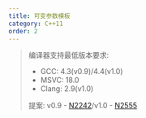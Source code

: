 ```yaml
---
title: 可变参数模板
category: C++11
order: 2
---
```


> 编译器支持最低版本要求:
> * GCC: 4.3(v0.9)/4.4(v1.0)
> * MSVC: 18.0
> * Clang: 2.9(v1.0)
>
> 提案: v0.9 - [N2242](http://www.open-std.org/jtc1/sc22/wg21/docs/papers/2007/n2242.pdf)/v1.0 - [N2555](http://www.open-std.org/jtc1/sc22/wg21/docs/papers/2008/n2555.pdf)
